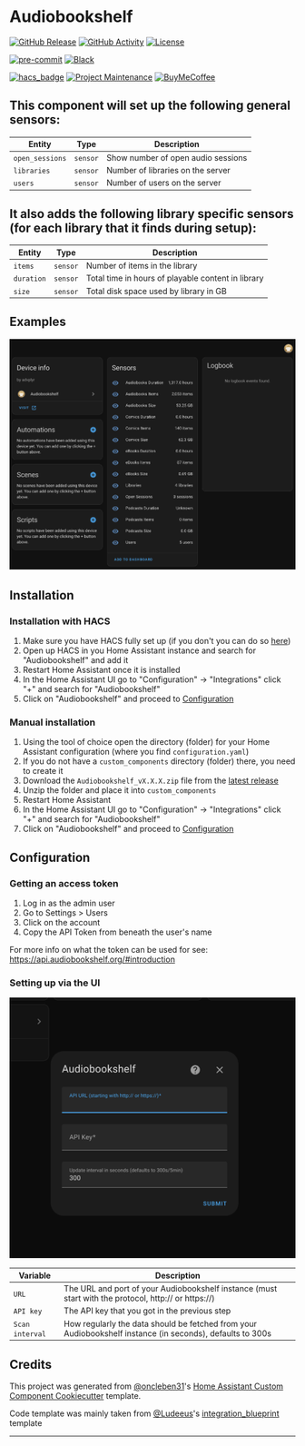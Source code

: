 # Audiobookshelf

[![GitHub Release][releases-shield]][releases]
[![GitHub Activity][commits-shield]][commits]
[![License][license-shield]](LICENSE)

[![pre-commit][pre-commit-shield]][pre-commit]
[![Black][black-shield]][black]

[![hacs_badge](https://img.shields.io/badge/HACS-Default-41BDF5.svg?style=for-the-badge)](https://github.com/hacs/integration)
[![Project Maintenance][maintenance-shield]][user_profile]
[![BuyMeCoffee][buymecoffeebadge]][buymecoffee]

## This component will set up the following general sensors:

| Entity          |       Type       | Description                          |
| --------------- | ---------------- | ------------------------------------ |
| `open_sessions` | `sensor`         | Show number of open audio sessions   |
| `libraries`     | `sensor`         | Number of libraries on the server    |
| `users`         | `sensor`         | Number of users on the server        |

## It also adds the following library specific sensors (for each library that it finds during setup):
| Entity             | Type           | Description                                              |
| ------------------ | -------------- | -------------------------------------------------------- |
| `items`            | `sensor`       | Number of items in the library                           |
| `duration`         | `sensor`       | Total time in hours of playable content in library       |
| `size`             | `sensor`       | Total disk space used by library in GB                   |

## Examples

![Example of sensors on device](docs/hass-audiobookshelf-example.png)

## Installation

### Installation with HACS

1. Make sure you have HACS fully set up (if you don't you can do so [here](https://hacs.xyz/docs/use/))
2. Open up HACS in you Home Assistant instance and search for "Audiobookshelf" and add it
3. Restart Home Assistant once it is installed
4. In the Home Assistant UI go to "Configuration" -> "Integrations" click "+" and search for "Audiobookshelf"
5. Click on "Audiobookshelf" and proceed to [Configuration](#configuration)

### Manual installation

1. Using the tool of choice open the directory (folder) for your Home Assistant configuration (where you find `configuration.yaml`)
2. If you do not have a `custom_components` directory (folder) there, you need to create it
3. Download the `Audiobookshelf_vX.X.X.zip` file from the [latest release](https://github.com/wolffshots/hass-audiobookshelf/releases/latest)
4. Unzip the folder and place it into `custom_components`
5. Restart Home Assistant
6. In the Home Assistant UI go to "Configuration" -> "Integrations" click "+" and search for "Audiobookshelf"
7. Click on "Audiobookshelf" and proceed to [Configuration](#configuration)

## Configuration

### Getting an access token

1. Log in as the admin user
2. Go to Settings > Users
3. Click on the account
4. Copy the API Token from beneath the user's name

For more info on what the token can be used for see: https://api.audiobookshelf.org/#introduction

### Setting up via the UI
![Config in UI](docs/hass-audiobookshelf-config.png)

| Variable        | Description                                                                                               |
| --------------- | --------------------------------------------------------------------------------------------------------- |
| `URL`           | The URL and port of your Audiobookshelf instance (must start with the protocol, http:// or https://)      |
| `API key`       | The API key that you got in the previous step                                                             |
| `Scan interval` | How regularly the data should be fetched from your Audiobookshelf instance (in seconds), defaults to 300s |

## Credits

This project was generated from [@oncleben31](https://github.com/oncleben31)'s [Home Assistant Custom Component Cookiecutter](https://github.com/oncleben31/cookiecutter-homeassistant-custom-component) template.

Code template was mainly taken from [@Ludeeus](https://github.com/ludeeus)'s [integration_blueprint][integration_blueprint] template

---

[integration_blueprint]: https://github.com/custom-components/integration_blueprint
[black]: https://github.com/psf/black
[black-shield]: https://img.shields.io/badge/code%20style-black-000000.svg?style=for-the-badge
[buymecoffee]: https://www.buymeacoffee.com/wolffshots
[buymecoffeebadge]: https://img.shields.io/badge/buy%20me%20a%20coffee-donate-yellow.svg?style=for-the-badge
[commits-shield]: https://img.shields.io/github/commit-activity/y/wolffshots/hass-audiobookshelf.svg?style=for-the-badge
[commits]: https://github.com/wolffshots/hass-audiobookshelf/commits/main
[license-shield]: https://img.shields.io/github/license/wolffshots/hass-audiobookshelf.svg?style=for-the-badge
[maintenance-shield]: https://img.shields.io/badge/maintainer-%40wolffshots-blue.svg?style=for-the-badge
[pre-commit]: https://github.com/pre-commit/pre-commit
[pre-commit-shield]: https://img.shields.io/badge/pre--commit-enabled-brightgreen?style=for-the-badge
[releases-shield]: https://img.shields.io/github/release/wolffshots/hass-audiobookshelf.svg?style=for-the-badge
[releases]: https://github.com/wolffshots/hass-audiobookshelf/releases
[user_profile]: https://github.com/wolffshots
